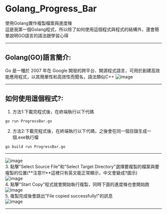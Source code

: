 # Golang_Progress_Bar
使用Golang實作複製檔案與進度條  
這是我第一個Golang程式，所以除了如何使用這個程式與程式的結構外，還會簡單說明GO語言的語法跟學習心得  
***
##  Golang(GO)語言簡介:  
Go 是一種於 2007 年在 Google 開發的跨平台、開源程式語言，可用於創建高效能應用程式，以其簡單性和高效性而聞名，語法類似C++
![image](https://github.com/MeowWnag/Golang_Progress_Bar/assets/119922838/81ee49a7-380e-4491-a491-f34c721d028a)
***
##  如何使用這個程式?:
1.  方法1:下載完程式後，在終端執行以下代碼  
```
go run ProgressBar.go
```
2.  方法2:下載完程式後，在終端執行以下代碼，之後會在同一個目錄生成一個.exe執行檔  
```
go build run ProgressBar.go
```
---
![image](https://github.com/MeowWnag/Golang_Progress_Bar/assets/119922838/d317e269-780e-4488-aba1-da5e1d306ba7)   
3.  點擊"Select Source File"和"Select Target Directory"選擇要複製的檔案與要複製的位置(**注意!!!**這裡只有英文能正常顯示，中文會變成?圖示)  
![image](https://github.com/MeowWnag/Golang_Progress_Bar/assets/119922838/aaff98fd-526f-49e7-8a73-c0d0ffb4f99e)  
4.  點擊"Start Copy"程式就會開始執行複製，同時下面的進度條也會開始跑  
![image](https://github.com/MeowWnag/Golang_Progress_Bar/assets/119922838/3636e2a6-94da-4c91-b497-985c7247c8c1)  
5.  複製完成後會跳出"File copied successfully!"的訊息  
![image](https://github.com/MeowWnag/Golang_Progress_Bar/assets/119922838/ef8bb815-d764-4b25-8593-26a08d916dab)  
***





